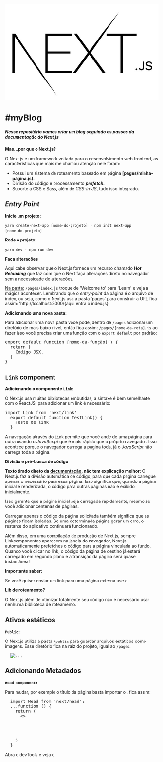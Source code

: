 <img src="/images/github/next-logo.jpg" alt="">

<h1>#myBlog</h1>

<h5>Nesse repositório vamos criar um blog seguindo os passos da documentação do Next.js</h5>

<p><strong>Mas...por que o Next.js?</strong></p>
<p>O Next.js é um framework voltado para o desenvolvimento web frontend, as características que mais me chamou atenção nele foram: </p>

<ul>
  <li>Possui um sistema de roteamento baseado em página <strong>[pages/minha-página.js].</strong></li>
  <li>Divisão do código e processamento <strong><i>prefetch.</i></strong></li>
  <li>Suporte a CSS e Sass, além de <i>CSS-in-JS</i>, tudo isso integrado.</li>
</ul>

<h2><i>Entry Point</i></h2>

<p><strong>Inicie um projeto:</strong></p>

<code>yarn create-next-app [nome-do-projeto] - npm init next-app [nome-do-projeto]</code>

<p><strong>Rode o projeto:</strong></p>

<code>yarn dev - npm run dev</code>

<p><strong>Faça alterações</strong></p>

<p>Aqui cabe observar que o Next.js fornece um recurso chamado <strong><i>Hot Reloading</i></strong> que faz com 
que o Next faça alterações direto no navegador sem a necessidade de alterações.</p>
<p><u>Na pasta:</u> <code>/pages/index.js</code> troque de 'Welcome to' para 'Learn' e veja a mágica acontecer. Lembrando que o <i>entry-point</i> da página é o arquivo de index, ou seja, como o Next.js usa a pasta 'pages' para construir a URL fica assim: 'http://localhost:3000/{aqui entra o index.js}'</p>

<p><strong>Adicionando uma nova pasta:</strong></p>
<p>Para adicionar uma nova pasta você pode, dentro de <code>/pages</code> adicionar um diretório de mais baixo nível, então fica assim: <code>/pages/[nome-da-rota].js</code>
ao fazer isso você precisa criar uma função com o <code>export default</code> por padrão: </p>
<pre>export default function [nome-da-função]() {
  return (
    Código JSX.
  )  
}</pre>

<h2><code>Link</code> component</h2>

<p><strong>Adicionando o componente <code>Link:</code></strong></p>
<p>O Next.js usa muitas bibliotecas embutidas, a sintaxe é bem semelhante com o ReactJS, para adicionar um link é necessário:</p>
<pre>import Link from 'next/link'
  export default function TestLink() {
    <Link href="/pages/[página-que-eu-quero]">Teste de link </Link>
  }
</pre>
<p>A navegação através do <code>Link</code> permite que você ande de uma página para outra usando o <i>JavaScript</i> que é mais rápido que o próprio navegador.
Isso acontece porque o navegador carrega a página toda, já o <i>JavaScript</i> não carrega toda a página.</p>

<p><strong>Divisão e pré-busca de código</strong></p>
<strong>Texto tirado direto da <a href="https://nextjs.org/learn/basics/navigate-between-pages/client-side">documentação</a>, não tem explicação melhor: </strong>
O Next.js faz a divisão automática de código, para que cada página carregue apenas o necessário para essa página. Isso significa que, quando a página inicial é renderizada, o código para outras páginas não é exibido inicialmente.

Isso garante que a página inicial seja carregada rapidamente, mesmo se você adicionar centenas de páginas.

Carregar apenas o código da página solicitada também significa que as páginas ficam isoladas. Se uma determinada página gerar um erro, o restante do aplicativo continuará funcionando.

Além disso, em uma compilação de produção de Next.js, sempre Linkcomponentes aparecem na janela do navegador, 
Next.js automaticamente prefetches o código para a página vinculada ao fundo. Quando você clicar no link, 
o código da página de destino já estará carregado em segundo plano e a transição da página será quase instantânea!

<p><strong>Importante saber:</strong></p>
<p>Se você quiser enviar um link para uma página externa use o <a href...>.</p>

<p><strong>Lib de roteamento?</strong></p>
<p>O Next.js além de otimizar totalmente seu código não é necessário usar nenhuma biblioteca de roteamento.</p>

<h2>Ativos estáticos</h2>

<p><strong><code>Public:</code></strong></p>
<p>O Next.js utiliza a pasta <code>/public</code> para guardar arquivos estáticos como imagens. Esse diretório
fica na raiz do projeto, igual ao <code>/pages</code>.</p>
<pre>
  <img src="/..." alt="..." className="...">
</pre>

<h2>Adicionando Metadados</h2>

<p><strong><code>Head component: </code></strong></p>
<p>Para mudar, por exemplo o título da página basta importar o <code><Head></code>, fica assim: </p>
<pre>
  import Head from 'next/head';
  ...function () {
    return (
      <>
        <Head>
          <title>Mudei meu título...</title>
        </Head>
      </>
    )
  }
</pre>
<p>Abra o devTools e veja o <code><title></code> adicionado lá dentro.</p>

<h2>Uffaaa...finalmente CSS!</h2>
<p><strong>Estilo CSS:</strong></p>
<P>Para utilizar o CSS no Next.js você precisa escrever: </P>
<pre>
  <style jsx>{`
    ... código CSS
  `}</style>
</pre>
<P>Aqui você está usando a biblioteca chamada <code>sytled-jsx</code>, ou seja, uma lib <i>"CSS-in-JS"</i> que permite escrever
CSS em um componente React, fazendo com que os estilos tenham escopo definido - outros components não serão afetados.
Isso vem do suporte interno do Next, como já vimos acima!</P>
